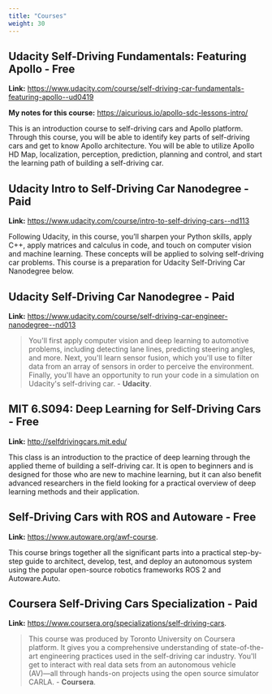 ```yaml
---
title: "Courses"
weight: 30
---
```



## Udacity Self-Driving Fundamentals: Featuring Apollo - Free

**Link:** <https://www.udacity.com/course/self-driving-car-fundamentals-featuring-apollo--ud0419>

**My notes for this course:** <https://aicurious.io/apollo-sdc-lessons-intro/>

This is an introduction course to self-driving cars and Apollo platform. Through this course, you will be able to identify key parts of self-driving cars and get to know Apollo architecture. You will be able to utilize Apollo HD Map, localization, perception, prediction, planning and control, and start the learning path of building a self-driving car.

## Udacity Intro to Self-Driving Car Nanodegree - Paid

**Link:** <https://www.udacity.com/course/intro-to-self-driving-cars--nd113>

Following Udacity, in this course, you’ll sharpen your Python skills, apply C++, apply matrices and calculus in code, and touch on computer vision and machine learning. These concepts will be applied to solving self-driving car problems. This course is a preparation for Udacity Self-Driving Car Nanodegree below.

## Udacity Self-Driving Car Nanodegree - Paid

**Link:** <https://www.udacity.com/course/self-driving-car-engineer-nanodegree--nd013>

> You'll first apply computer vision and deep learning to automotive problems, including detecting lane lines, predicting steering angles, and more. Next, you'll learn sensor fusion, which you'll use to filter data from an array of sensors in order to perceive the environment. Finally, you'll have an opportunity to run your code in a simulation on Udacity's self-driving car. - **Udacity**.

## MIT 6.S094: Deep Learning for Self-Driving Cars - Free

**Link:** <http://selfdrivingcars.mit.edu/>

This class is an introduction to the practice of deep learning through the applied theme of building a self-driving car. It is open to beginners and is designed for those who are new to machine learning, but it can also benefit advanced researchers in the field looking for a practical overview of deep learning methods and their application.

## Self-Driving Cars with ROS and Autoware - Free

**Link:** <https://www.autoware.org/awf-course>.

This course brings together all the significant parts into a practical step-by-step guide to architect, develop, test, and deploy an autonomous system using the popular open-source robotics frameworks ROS 2 and Autoware.Auto. 

## Coursera Self-Driving Cars Specialization - Paid

**Link:** <https://www.coursera.org/specializations/self-driving-cars>.

> This course was produced by Toronto University on Coursera platform. It gives you a comprehensive understanding of state-of-the-art engineering practices used in the self-driving car industry. You'll get to interact with real data sets from an autonomous vehicle (AV)―all through hands-on projects using the open source simulator CARLA. - **Coursera**.

